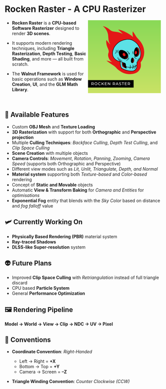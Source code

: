 # Rocken Raster - A CPU Rasterizer

<img align="right" alt="Coding" width="235" src="Assets/logo.png">

* **Rocken Raster** is a **CPU-based Software Rasterizer** designed to render **3D scenes**.

* It supports modern rendering techniques, including **Triangle Rasterization**, **Depth Testing**, **Basic Shading**, and more — all built from scratch.
  
* The **Walnut Framework** is used for basic operations such as **Window Creation**, **UI**, and the **GLM Math Library**.
  
<br>

## 🐉 Available Features

- Custom **OBJ Mesh** and **Texture Loading**  
- **3D Rasterization** with support for both **Orthographic** and **Perspective projection**  
- Multiple **Culling Techniques**: *Backface Culling*, *Depth Test Culling*, and *Clip Space Culling*  
- **Scene Creation** with multiple objects  
- **Camera Controls**: *Movement*, *Rotation*, *Panning*, *Zooming*, *Camera Speed* (supports both Orthographic and Perspective)  
- Different view modes such as *Lit, Unlit, Triangulate, Depth, and Normal*
- **Material system** supporting both *Texture-based* and *Color-based* rendering
- Concept of **Static and Movable** objects
- Automatic **View & Transform Baking** for *Camera and Entities* for *optimisations*
- **Exponential Fog** entity that blends with the *Sky Color* based on distance and *fog falloff* value

## 🛩️ Currently Working On

- **Physically Based Rendering (PBR)** material system  
- **Ray-traced Shadows** 
- **DLSS-like Super-resolution** system  

## 👽 Future Plans

- Improved **Clip Space Culling** with *Retriangulation* instead of full triangle discard  
- CPU based **Particle System**
- General **Performance Optimization**

## 🖼️ Rendering Pipeline

**Model → World → View → Clip → NDC → UV → Pixel**

## 🧭 Conventions

- **Coordinate Convention**: *Right-Handed*  
   - Left → Right = **+X**  
   - Bottom → Top = **+Y**  
   - Camera → Screen = **–Z**  

- **Triangle Winding Convention**: *Counter Clockwise (CCW)*
